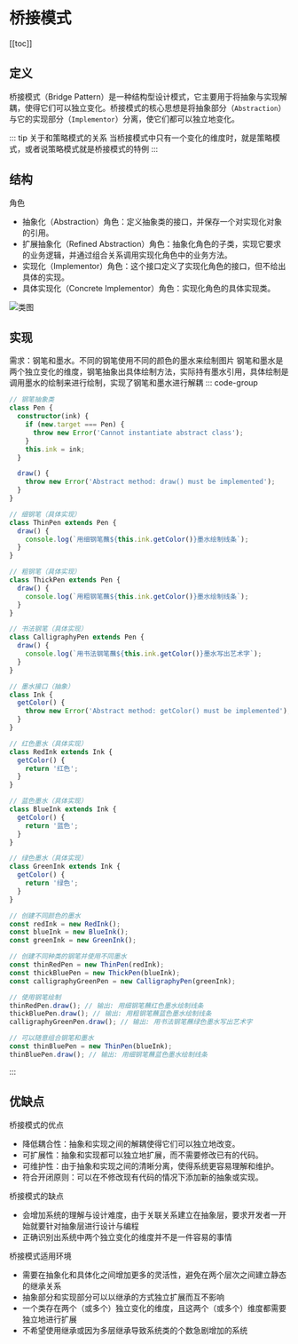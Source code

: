 # 桥接模式

[[toc]]

## 定义

桥接模式（Bridge Pattern）是一种结构型设计模式，它主要用于将抽象与实现解耦，使得它们可以独立变化。桥接模式的核心思想是将抽象部分（`Abstraction`）与它的实现部分（`Implementor`）分离，使它们都可以独立地变化。

::: tip 关于和策略模式的关系
当桥接模式中只有一个变化的维度时，就是策略模式，或者说策略模式就是桥接模式的特例
:::

## 结构

角色

- 抽象化（Abstraction）角色：定义抽象类的接口，并保存一个对实现化对象的引用。
- 扩展抽象化（Refined Abstraction）角色：抽象化角色的子类，实现它要求的业务逻辑，并通过组合关系调用实现化角色中的业务方法。
- 实现化（Implementor）角色：这个接口定义了实现化角色的接口，但不给出具体的实现。
- 具体实现化（Concrete Implementor）角色：实现化角色的具体实现类。

![类图](https://image-bucket-1307756649.cos.ap-chengdu.myqcloud.com/image/image.jpeg)

## 实现

需求：钢笔和墨水。不同的钢笔使用不同的颜色的墨水来绘制图片
钢笔和墨水是两个独立变化的维度，钢笔抽象出具体绘制方法，实际持有墨水引用，具体绘制是调用墨水的绘制来进行绘制，实现了钢笔和墨水进行解耦
::: code-group

```ts [钢笔]
// 钢笔抽象类
class Pen {
  constructor(ink) {
    if (new.target === Pen) {
      throw new Error('Cannot instantiate abstract class');
    }
    this.ink = ink;
  }

  draw() {
    throw new Error('Abstract method: draw() must be implemented');
  }
}

// 细钢笔（具体实现）
class ThinPen extends Pen {
  draw() {
    console.log(`用细钢笔蘸${this.ink.getColor()}墨水绘制线条`);
  }
}

// 粗钢笔（具体实现）
class ThickPen extends Pen {
  draw() {
    console.log(`用粗钢笔蘸${this.ink.getColor()}墨水绘制线条`);
  }
}

// 书法钢笔（具体实现）
class CalligraphyPen extends Pen {
  draw() {
    console.log(`用书法钢笔蘸${this.ink.getColor()}墨水写出艺术字`);
  }
}
```

```ts [墨水]
// 墨水接口（抽象）
class Ink {
  getColor() {
    throw new Error('Abstract method: getColor() must be implemented');
  }
}

// 红色墨水（具体实现）
class RedInk extends Ink {
  getColor() {
    return '红色';
  }
}

// 蓝色墨水（具体实现）
class BlueInk extends Ink {
  getColor() {
    return '蓝色';
  }
}

// 绿色墨水（具体实现）
class GreenInk extends Ink {
  getColor() {
    return '绿色';
  }
}
```

```ts [使用]
// 创建不同颜色的墨水
const redInk = new RedInk();
const blueInk = new BlueInk();
const greenInk = new GreenInk();

// 创建不同种类的钢笔并使用不同墨水
const thinRedPen = new ThinPen(redInk);
const thickBluePen = new ThickPen(blueInk);
const calligraphyGreenPen = new CalligraphyPen(greenInk);

// 使用钢笔绘制
thinRedPen.draw(); // 输出: 用细钢笔蘸红色墨水绘制线条
thickBluePen.draw(); // 输出: 用粗钢笔蘸蓝色墨水绘制线条
calligraphyGreenPen.draw(); // 输出: 用书法钢笔蘸绿色墨水写出艺术字

// 可以随意组合钢笔和墨水
const thinBluePen = new ThinPen(blueInk);
thinBluePen.draw(); // 输出: 用细钢笔蘸蓝色墨水绘制线条
```

:::

## 优缺点

桥接模式的优点

- 降低耦合性：抽象和实现之间的解耦使得它们可以独立地改变。
- 可扩展性：抽象和实现都可以独立地扩展，而不需要修改已有的代码。
- 可维护性：由于抽象和实现之间的清晰分离，使得系统更容易理解和维护。
- 符合开闭原则：可以在不修改现有代码的情况下添加新的抽象或实现。

桥接模式的缺点

- 会增加系统的理解与设计难度，由于关联关系建立在抽象层，要求开发者一开始就要针对抽象层进行设计与编程
- 正确识别出系统中两个独立变化的维度并不是一件容易的事情

桥接模式适用环境

- 需要在抽象化和具体化之间增加更多的灵活性，避免在两个层次之间建立静态的继承关系
- 抽象部分和实现部分可以以继承的方式独立扩展而互不影响
- 一个类存在两个（或多个）独立变化的维度，且这两个（或多个）维度都需要独立地进行扩展
- 不希望使用继承或因为多层继承导致系统类的个数急剧增加的系统
